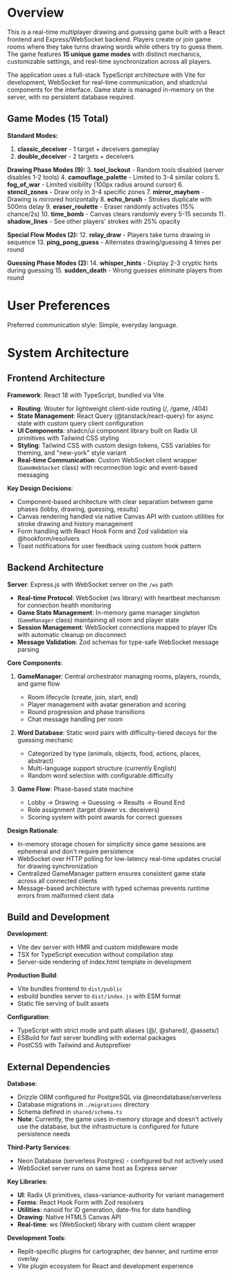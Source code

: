 # Overview

This is a real-time multiplayer drawing and guessing game built with a React frontend and Express/WebSocket backend. Players create or join game rooms where they take turns drawing words while others try to guess them. The game features **15 unique game modes** with distinct mechanics, customizable settings, and real-time synchronization across all players.

The application uses a full-stack TypeScript architecture with Vite for development, WebSocket for real-time communication, and shadcn/ui components for the interface. Game state is managed in-memory on the server, with no persistent database required.

## Game Modes (15 Total)

**Standard Modes:**
1. **classic_deceiver** - 1 target + deceivers gameplay
2. **double_deceiver** - 2 targets + deceivers

**Drawing Phase Modes (9):**
3. **tool_lockout** - Random tools disabled (server disables 1-2 tools)
4. **camouflage_palette** - Limited to 3-4 similar colors
5. **fog_of_war** - Limited visibility (100px radius around cursor)
6. **stencil_zones** - Draw only in 3-4 specific zones
7. **mirror_mayhem** - Drawing is mirrored horizontally
8. **echo_brush** - Strokes duplicate with 500ms delay
9. **eraser_roulette** - Eraser randomly activates (15% chance/2s)
10. **time_bomb** - Canvas clears randomly every 5-15 seconds
11. **shadow_lines** - See other players' strokes with 25% opacity

**Special Flow Modes (2):**
12. **relay_draw** - Players take turns drawing in sequence
13. **ping_pong_guess** - Alternates drawing/guessing 4 times per round

**Guessing Phase Modes (2):**
14. **whisper_hints** - Display 2-3 cryptic hints during guessing
15. **sudden_death** - Wrong guesses eliminate players from round

# User Preferences

Preferred communication style: Simple, everyday language.

# System Architecture

## Frontend Architecture

**Framework**: React 18 with TypeScript, bundled via Vite
- **Routing**: Wouter for lightweight client-side routing (/, /game, /404)
- **State Management**: React Query (@tanstack/react-query) for async state with custom query client configuration
- **UI Components**: shadcn/ui component library built on Radix UI primitives with Tailwind CSS styling
- **Styling**: Tailwind CSS with custom design tokens, CSS variables for theming, and "new-york" style variant
- **Real-time Communication**: Custom WebSocket client wrapper (`GameWebSocket` class) with reconnection logic and event-based messaging

**Key Design Decisions**:
- Component-based architecture with clear separation between game phases (lobby, drawing, guessing, results)
- Canvas rendering handled via native Canvas API with custom utilities for stroke drawing and history management
- Form handling with React Hook Form and Zod validation via @hookform/resolvers
- Toast notifications for user feedback using custom hook pattern

## Backend Architecture

**Server**: Express.js with WebSocket server on the `/ws` path
- **Real-time Protocol**: WebSocket (ws library) with heartbeat mechanism for connection health monitoring
- **Game State Management**: In-memory game manager singleton (`GameManager` class) maintaining all room and player state
- **Session Management**: WebSocket connections mapped to player IDs with automatic cleanup on disconnect
- **Message Validation**: Zod schemas for type-safe WebSocket message parsing

**Core Components**:
1. **GameManager**: Central orchestrator managing rooms, players, rounds, and game flow
   - Room lifecycle (create, join, start, end)
   - Player management with avatar generation and scoring
   - Round progression and phase transitions
   - Chat message handling per room
   
2. **Word Database**: Static word pairs with difficulty-tiered decoys for the guessing mechanic
   - Categorized by type (animals, objects, food, actions, places, abstract)
   - Multi-language support structure (currently English)
   - Random word selection with configurable difficulty

3. **Game Flow**: Phase-based state machine
   - Lobby → Drawing → Guessing → Results → Round End
   - Role assignment (target drawer vs. deceivers)
   - Scoring system with point awards for correct guesses

**Design Rationale**:
- In-memory storage chosen for simplicity since game sessions are ephemeral and don't require persistence
- WebSocket over HTTP polling for low-latency real-time updates crucial for drawing synchronization
- Centralized GameManager pattern ensures consistent game state across all connected clients
- Message-based architecture with typed schemas prevents runtime errors from malformed client data

## Build and Development

**Development**: 
- Vite dev server with HMR and custom middleware mode
- TSX for TypeScript execution without compilation step
- Server-side rendering of index.html template in development

**Production Build**:
- Vite bundles frontend to `dist/public`
- esbuild bundles server to `dist/index.js` with ESM format
- Static file serving of built assets

**Configuration**:
- TypeScript with strict mode and path aliases (@/, @shared/, @assets/)
- ESBuild for fast server bundling with external packages
- PostCSS with Tailwind and Autoprefixer

## External Dependencies

**Database**: 
- Drizzle ORM configured for PostgreSQL via @neondatabase/serverless
- Database migrations in `./migrations` directory
- Schema defined in `shared/schema.ts`
- **Note**: Currently, the game uses in-memory storage and doesn't actively use the database, but the infrastructure is configured for future persistence needs

**Third-Party Services**:
- Neon Database (serverless Postgres) - configured but not actively used
- WebSocket server runs on same host as Express server

**Key Libraries**:
- **UI**: Radix UI primitives, class-variance-authority for variant management
- **Forms**: React Hook Form with Zod resolvers
- **Utilities**: nanoid for ID generation, date-fns for date handling
- **Drawing**: Native HTML5 Canvas API
- **Real-time**: ws (WebSocket) library with custom client wrapper

**Development Tools**:
- Replit-specific plugins for cartographer, dev banner, and runtime error overlay
- Vite plugin ecosystem for React and development experience